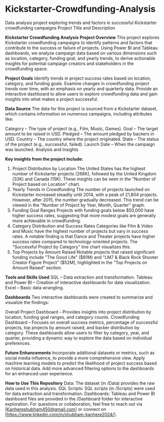 # Kickstarter-Crowdfunding-Analysis
Data analysis project exploring trends and factors in successful Kickstarter crowdfunding campaigns
Project Title and Description

**Kickstarter Crowdfunding Analysis**
**Project Overview**
This project explores Kickstarter crowdfunding campaigns to identify patterns and factors that contribute to the success or failure of projects. Using Power BI and Tableau dashboards, we analyze campaign data based on various dimensions such as location, category, funding goal, and yearly trends, to derive actionable insights for potential campaign creators and stakeholders in the crowdfunding space.

**Project Goals**
Identify trends in project success rates based on location, category, and funding goals.
Examine changes in crowdfunding project trends over time, with an emphasis on yearly and quarterly data.
Provide an interactive dashboard to allow users to explore crowdfunding data and gain insights into what makes a project successful.

**Data Source**
The data for this project is sourced from a Kickstarter dataset, which contains information on numerous campaigns, including attributes like:

Category – The type of project (e.g., Film, Music, Games).
Goal – The target amount to be raised in USD.
Pledged – The amount pledged by backers in USD.
Country – The country where the project originated.
State – The status of the project (e.g., successful, failed).
Launch Date – When the campaign was launched.
Analysis and Insights

**Key insights from the project include:**

1. Project Distribution by Location
The United States has the highest number of Kickstarter projects (268K), followed by the United Kingdom (33K) and Canada (15K). These insights can be seen in the "Number of Project based on Location" chart.
2. Yearly Trends in Crowdfunding
The number of projects launched on Kickstarter increased steadily until 2014, with a peak of 21,804 projects. However, after 2015, the number gradually decreased. This trend can be viewed in the "Number of Project by Year, Month, Quarter" graph.
3. Funding Goal Ranges
Projects with funding goals below $50,000 have higher success rates, suggesting that more modest goals are generally more achievable in crowdfunding.
4. Category Distribution and Success Rates
Categories like Film & Video and Music have the highest number of projects but vary in success rates. A notable finding is that Dance and Theater projects have higher success rates compared to technology-oriented projects. The "Successful Project by Category" line chart visualizes this.
5. Top Projects by Amount Raised
Notable projects that raised significant funding include "The Good Life" ($81M) and "LM7 & Black Rock Shooter Creator Figure Project" ($52M), highlighted in the "Top Projects on Amount Raised" section.

**Tools and Skills Used**
SQL – Data extraction and transformation.
Tableau and Power BI – Creation of interactive dashboards for data visualization.
Excel – Basic data wrangling.

**Dashboards**
Two interactive dashboards were created to summarize and visualize the findings:

Overall Project Dashboard – Provides insights into project distribution by location, funding goal ranges, and category counts.
Crowdfunding Dashboard – Focuses on overall success metrics, percentage of successful projects, top projects by amount raised, and backer distribution by category.
These dashboards allow users to filter by category, year, and quarter, providing a dynamic way to explore the data based on individual preferences.

**Future Enhancements**
Incorporate additional datasets or metrics, such as social media influence, to provide a more comprehensive view.
Apply machine learning models to predict the likelihood of project success based on historical data.
Add more advanced filtering options to the dashboards for an enhanced user experience.

**How to Use This Repository**
Data: The dataset (in /Data) provides the raw data used in this analysis.
SQL Scripts: SQL scripts (in /Scripts) were used for data extraction and transformation.
Dashboards: Tableau and Power BI dashboard files are provided in the /Dashboard folder for interactive exploration.
For questions or collaboration, feel free to reach out via [Kanhereshubham450@gmail.com] or connect on [https://www.linkedin.com/in/shubham-kanhere2024/].

